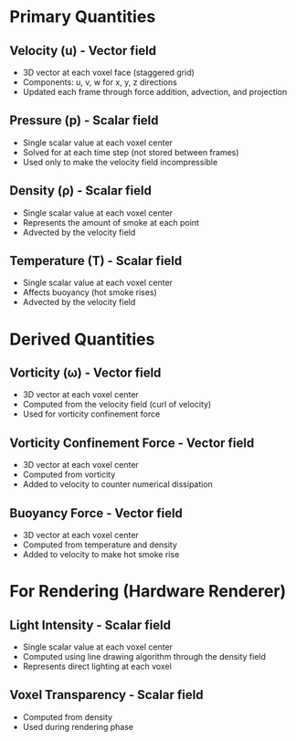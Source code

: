 # Primary Quantities

## Velocity (u) - Vector field
- 3D vector at each voxel face (staggered grid)
- Components: u, v, w for x, y, z directions
- Updated each frame through force addition, advection, and projection

## Pressure (p) - Scalar field
- Single scalar value at each voxel center
- Solved for at each time step (not stored between frames)
- Used only to make the velocity field incompressible

## Density (ρ) - Scalar field
- Single scalar value at each voxel center
- Represents the amount of smoke at each point
- Advected by the velocity field

## Temperature (T) - Scalar field
- Single scalar value at each voxel center
- Affects buoyancy (hot smoke rises)
- Advected by the velocity field

# Derived Quantities

## Vorticity (ω) - Vector field
- 3D vector at each voxel center
- Computed from the velocity field (curl of velocity)
- Used for vorticity confinement force

## Vorticity Confinement Force - Vector field
- 3D vector at each voxel center
- Computed from vorticity
- Added to velocity to counter numerical dissipation

## Buoyancy Force - Vector field
- 3D vector at each voxel center
- Computed from temperature and density
- Added to velocity to make hot smoke rise

# For Rendering (Hardware Renderer)

## Light Intensity - Scalar field
- Single scalar value at each voxel center
- Computed using line drawing algorithm through the density field
- Represents direct lighting at each voxel

## Voxel Transparency - Scalar field
- Computed from density
- Used during rendering phase
